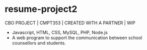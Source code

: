 # resume-project2
CBO PROJECT | CMPT353 | CREATED WITH A PARTNER | WIP
- Javascript, HTML, CSS, MySQL, PHP, Node.js
- A web program to support the communication between school counsellors and students.
